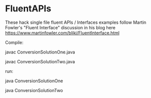 # FluentAPIs

These hack single file fluent APIs / Interfaces examples follow Martin Fowler's 
"Fluent Interface" discussion in his blog here 
https://www.martinfowler.com/bliki/FluentInterface.html

Compile:

javac ConversionSolutionOne.java

javac ConversionSolutionTwo.java

run:

java ConversionSolutionOne

java ConversionSolutionTwo

 

